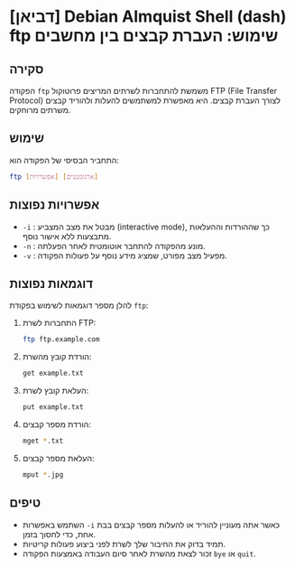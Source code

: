 # [דביאן] Debian Almquist Shell (dash) ftp שימוש: העברת קבצים בין מחשבים

## סקירה
הפקודה `ftp` משמשת להתחברות לשרתים המריצים פרוטוקול FTP (File Transfer Protocol) לצורך העברת קבצים. היא מאפשרת למשתמשים להעלות ולהוריד קבצים משרתים מרוחקים.

## שימוש
התחביר הבסיסי של הפקודה הוא:

```bash
ftp [אפשרויות] [ארגומנטים]
```

## אפשרויות נפוצות
- `-i` : מבטל את מצב המצביע (interactive mode), כך שההורדות וההעלאות מתבצעות ללא אישור נוסף.
- `-n` : מונע מהפקודה להתחבר אוטומטית לאחר הפעלתה.
- `-v` : מפעיל מצב מפורט, שמציג מידע נוסף על פעולות הפקודה.

## דוגמאות נפוצות
להלן מספר דוגמאות לשימוש בפקודת `ftp`:

1. התחברות לשרת FTP:
   ```bash
   ftp ftp.example.com
   ```

2. הורדת קובץ מהשרת:
   ```bash
   get example.txt
   ```

3. העלאת קובץ לשרת:
   ```bash
   put example.txt
   ```

4. הורדת מספר קבצים:
   ```bash
   mget *.txt
   ```

5. העלאת מספר קבצים:
   ```bash
   mput *.jpg
   ```

## טיפים
- השתמש באפשרות `-i` כאשר אתה מעוניין להוריד או להעלות מספר קבצים בבת אחת, כדי לחסוך בזמן.
- תמיד בדוק את החיבור שלך לשרת לפני ביצוע פעולות קריטיות.
- זכור לצאת מהשרת לאחר סיום העבודה באמצעות הפקודה `bye` או `quit`.